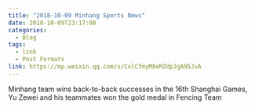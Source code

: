 ```yaml
---
title: "2018-10-09 Minhang Sports News"
date: 2018-10-09T23:17:00
categories:
  - Blog
tags:
  - link
  - Post Formats
link: https://mp.weixin.qq.com/s/CxlCfmyM8eMZdpJgA95JvA
---
```

Minhang team wins back-to-back successes in the 16th Shanghai Games, Yu Zewei and his teammates won the gold medal in Fencing Team

